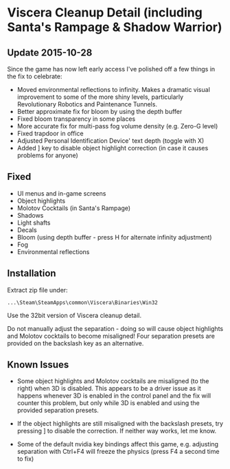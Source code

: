 Viscera Cleanup Detail (including Santa's Rampage & Shadow Warrior)
===================================================================

Update 2015-10-28
-----------------
Since the game has now left early access I've polished off a few things in the
fix to celebrate:

- Moved environmental reflections to infinity. Makes a dramatic visual
  improvement to some of the more shiny levels, particularly Revolutionary
  Robotics and Paintenance Tunnels.
- Better approximate fix for bloom by using the depth buffer
- Fixed bloom transparency in some places
- More accurate fix for multi-pass fog volume density (e.g. Zero-G level)
- Fixed trapdoor in office
- Adjusted Personal Identification Device' text depth (toggle with X)
- Added ] key to disable object highlight correction (in case it causes
  problems for anyone)

Fixed
-----
- UI menus and in-game screens
- Object highlights
- Molotov Cocktails (in Santa's Rampage)
- Shadows
- Light shafts
- Decals
- Bloom (using depth buffer - press H for alternate infinity adjustment)
- Fog
- Environmental reflections

Installation
------------
Extract zip file under:

    ...\Steam\SteamApps\common\Viscera\Binaries\Win32

Use the 32bit version of Viscera cleanup detail.

Do not manually adjust the separation - doing so will cause object highlights
and Molotov cocktails to become misaligned! Four separation presets are
provided on the backslash key as an alternative.

Known Issues
------------
- Some object highlights and Molotov cocktails are misaligned (to the right)
  when 3D is disabled. This appears to be a driver issue as it happens whenever
  3D is enabled in the control panel and the fix will counter this problem, but
  only while 3D is enabled and using the provided separation presets.

- If the object highlights are still misaligned with the backslash presets, try
  pressing ] to disable the correction. If neither way works, let me know.

- Some of the default nvidia key bindings affect this game, e.g. adjusting
  separation with Ctrl+F4 will freeze the physics (press F4 a second time to
  fix)
